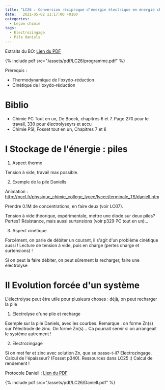 ```yaml
---
title: "LC26 : Conversion réciproque d'énergie électrique en énergie chimique"
date:   2021-05-02 11:17:00 +0100
categories:
  - Leçon chimie
tags:
  - Electrozingage
  - Pile daniels
---
```

Extraits du BO: [Lien du PDF](/assets/pdf/LC26/programme.pdf)

{% include pdf src="/assets/pdf/LC26/programme.pdf" %}

Prérequis : 
- Thermodynamique de l'oxydo-réduction
- Cinétique de l'oxydo-réduction

# Biblio
- Chimie PC Tout en un, De Boeck, chapitres 6 et 7. Page 270 pour le travail, 330 pour électrolyseyrs et accu
- Chimie PSI, Fosset tout en un, Chapitres 7 et 8

# I Stockage de l'énergie : piles
1) Aspect thermo

Tension à vide, travail max possible.

2) Exemple de la pile Daniells

Animation : http://pccl.fr/physique_chimie_college_lycee/lycee/terminale_TS/daniell.htm

Prendre 0.1M de concentrations, en faire deux (voir LC07).

Tension à vide théorique, expérimentale, mettre une diode sur deux piles? Pertes? Résistance, mais aussi surtensions (voir p329 PC tout en un)...

3) Aspect cinétique

Forcément, on parle de débiter un courant, il s'agit d'un problème cinétique aussi ! Lecture de tension à vide, puis en charge (pertes charge et surtensions) ! 

Si on peut la faire débiter, on peut sûrement la recharger, faire une électrolyse

# II Evolution forcée d'un système
L'électrolyse peut être utile pour plusieurs choses : déjà, on peut recharger la pile

1) Electrolyse d'une pile et recharge

Exemple sur la pile Daniels, avec les courbes. Remarque : on forme Zn(s) sur l'électrode de zinc. On forme Zn(s)... Ca pourrait servir si on arrangeait le système autrement !

2) Electrozingage

Si on met fer et zinc avec solution Zn, que se passe-t-il? Electrozingage. Calcul de l'épaisseur? (Fosset p340). Ressources dans LC25 :) Calcul de rendement ! 


Protocole Daniell : [Lien du PDF](/assets/pdf/LC26/Daniell.pdf)

{% include pdf src="/assets/pdf/LC26/Daniell.pdf" %}
